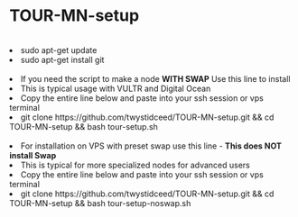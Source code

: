 # TOUR-MN-setup
<br>
<li>sudo apt-get update
<li>sudo apt-get install git
<br><br>
<li> If you need the script to make a node <b> WITH SWAP</b> Use this line to install
<li> This is typical usage with VULTR and Digital Ocean 
<li>Copy the entire line below and paste into your ssh session or vps terminal
<li>git clone https://github.com/twystidceed/TOUR-MN-setup.git && cd TOUR-MN-setup && bash tour-setup.sh
<br><br>
<li> For installation on VPS with preset swap use this line - <b>This does NOT install Swap</b> 
<li> This is typical for more specialized nodes for advanced users
<li>Copy the entire line below and paste into your ssh session or vps terminal
<li>git clone https://github.com/twystidceed/TOUR-MN-setup.git && cd TOUR-MN-setup && bash tour-setup-noswap.sh
<br><br>

